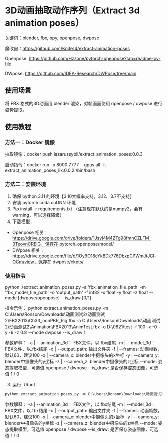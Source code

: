 # 3D动画抽取动作序列（Extract 3d animation poses）

关键词：blender, fbx, bpy, openpose, dwpose

魔改自：https://github.com/Knife14/extract-animation-poses

Openpose: https://github.com/Hzzone/pytorch-openpose?tab=readme-ov-file

DWpose: https://github.com/IDEA-Research/DWPose/tree/main

## 使用场景
将 FBX 格式的3D动画用 blender 渲染，对帧画面使用 openpose / dwpose 进行姿势提取。

## 使用教程
### 方法一：Docker 镜像

拉取镜像：docker push lazarussybil/extract_animation_poses:0.0.3

启动指令：docker run -p 8000:7777 --gpus all -it extract_animation_poses_llx:0.0.2 /bin/bash

### 方法二：安装环境
1. 确保 python 3.11 的环境【3.10大概率支持，3.12、3.7不支持】
2. 安装 pytorch cuda cuDNN 环境
3. Pip install -r requirements.txt （注意现在默认的是numpy2，会有warning，可以选择降级）
4. 下载模型，
- Openpose 相关：https://drive.google.com/drive/folders/1JsvI4M4ZTg98fmnCZLFM-3TeovnCRElG，保存在 pytorch_openpose/model/
- DWpose 相关：https://drive.google.com/file/d/1Oy9O18cYk8Dk776DbxpCPWmJtJCl-OCm/view，保存在 dwpose/ckpts/


### 使用指令

python .\extract_animation_poses.py -a 'fbx_animation_file_path' -m 'fbx_model_file_path' -o 'output_path' -f int32 -x float -y float -z float --mode [dwpose/openpose] --is_draw [0/1]

指令示例：
python extract_animation_poses.py -m C:\Users\Ronson\Downloads\动画测试2\动画测试2\FBX2013\Ch33_nonPBR_Rig.fbx -a C:\Users\Ronson\Downloads\动画测试2\动画测试2\Animation\FBX2013\AnimTest.fbx -o D:\0821\test -f 100 -x -0 -y -6 -z 0.8  --mode dwpose --is_draw 1

参数解释：
    -a | --animation_3d： FBX文件，以.fbx结尾
    -m | --model_3d： FBX文件，以.fbx结尾
    -o | --output_path: 输出文件夹
    -f | --frames: 动画帧数，默认60，建议100
    -x | --camera_x: blender中摄像头的x坐标
    -y | --camera_y: blender中摄像头的y坐标
    -z | --camera_z: blender中摄像头的z坐标
    --mode: 姿态提取模型，可选值 openpose / dwpose
    --is_draw: 是否保存姿态图像，可选值 1 / 0




3. 运行（Run）
```python
python extract_animation_poses.py -m C:\Users\Ronson\Downloads\动画测试2\动画测试2\FBX2013\Ch33_nonPBR_Rig.fbx -a C:\Users\Ronson\Downloads\动画测试2\动画测试2\Animation\FBX2013\AnimTest.fbx -o D:\0821\test -f 100 -x -0 -y -6 -z 0.8  --mode openpose --is_draw 1
```
参数解释：
    -a | --animation_3d： FBX文件，以.fbx结尾
    -m | --model_3d： FBX文件，以.fbx结尾
    -o | --output_path: 输出文件夹
    -f | --frames: 动画帧数，默认60，建议100
    -x | --camera_x: blender中摄像头的x坐标
    -y | --camera_y: blender中摄像头的y坐标
    -z | --camera_z: blender中摄像头的z坐标
    --mode: 姿态提取模型，可选值 openpose / dwpose
    --is_draw: 是否保存姿态图像，可选值 1 / 0

